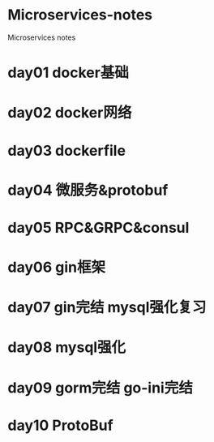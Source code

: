 # Microservices-notes
Microservices notes

# day01 docker基础

# day02 docker网络

# day03 dockerfile

# day04 微服务&protobuf

# day05 RPC&GRPC&consul

# day06 gin框架

# day07 gin完结 mysql强化复习

# day08 mysql强化

# day09 gorm完结 go-ini完结

# day10 ProtoBuf